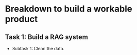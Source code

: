 # Breakdown to build a workable product

## Task 1: Build a RAG system

- Subtask 1: Clean the data.
